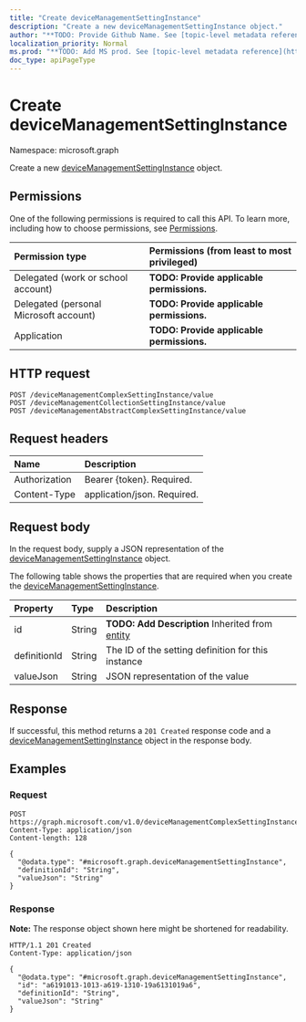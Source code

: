 ```yaml
---
title: "Create deviceManagementSettingInstance"
description: "Create a new deviceManagementSettingInstance object."
author: "**TODO: Provide Github Name. See [topic-level metadata reference](https://msgo.azurewebsites.net/add/document/guidelines/metadata.html#topic-level-metadata)**"
localization_priority: Normal
ms.prod: "**TODO: Add MS prod. See [topic-level metadata reference](https://msgo.azurewebsites.net/add/document/guidelines/metadata.html#topic-level-metadata)**"
doc_type: apiPageType
---
```


# Create deviceManagementSettingInstance
Namespace: microsoft.graph



Create a new [deviceManagementSettingInstance](../resources/devicemanagementsettinginstance.md) object.

## Permissions
One of the following permissions is required to call this API. To learn more, including how to choose permissions, see [Permissions](/graph/permissions-reference).

|Permission type|Permissions (from least to most privileged)|
|:---|:---|
|Delegated (work or school account)|**TODO: Provide applicable permissions.**|
|Delegated (personal Microsoft account)|**TODO: Provide applicable permissions.**|
|Application|**TODO: Provide applicable permissions.**|

## HTTP request

<!-- {
  "blockType": "ignored"
}
-->
``` http
POST /deviceManagementComplexSettingInstance/value
POST /deviceManagementCollectionSettingInstance/value
POST /deviceManagementAbstractComplexSettingInstance/value
```

## Request headers
|Name|Description|
|:---|:---|
|Authorization|Bearer {token}. Required.|
|Content-Type|application/json. Required.|

## Request body
In the request body, supply a JSON representation of the [deviceManagementSettingInstance](../resources/devicemanagementsettinginstance.md) object.

The following table shows the properties that are required when you create the [deviceManagementSettingInstance](../resources/devicemanagementsettinginstance.md).

|Property|Type|Description|
|:---|:---|:---|
|id|String|**TODO: Add Description** Inherited from [entity](../resources/entity.md)|
|definitionId|String|The ID of the setting definition for this instance|
|valueJson|String|JSON representation of the value|



## Response

If successful, this method returns a `201 Created` response code and a [deviceManagementSettingInstance](../resources/devicemanagementsettinginstance.md) object in the response body.

## Examples

### Request
<!-- {
  "blockType": "request",
  "name": "create_devicemanagementsettinginstance_from_"
}
-->
``` http
POST https://graph.microsoft.com/v1.0/deviceManagementComplexSettingInstance/value
Content-Type: application/json
Content-length: 128

{
  "@odata.type": "#microsoft.graph.deviceManagementSettingInstance",
  "definitionId": "String",
  "valueJson": "String"
}
```


### Response
**Note:** The response object shown here might be shortened for readability.
<!-- {
  "blockType": "response",
  "truncated": true,
  "@odata.type": "microsoft.graph.deviceManagementSettingInstance"
}
-->
``` http
HTTP/1.1 201 Created
Content-Type: application/json

{
  "@odata.type": "#microsoft.graph.deviceManagementSettingInstance",
  "id": "a6191013-1013-a619-1310-19a6131019a6",
  "definitionId": "String",
  "valueJson": "String"
}
```

